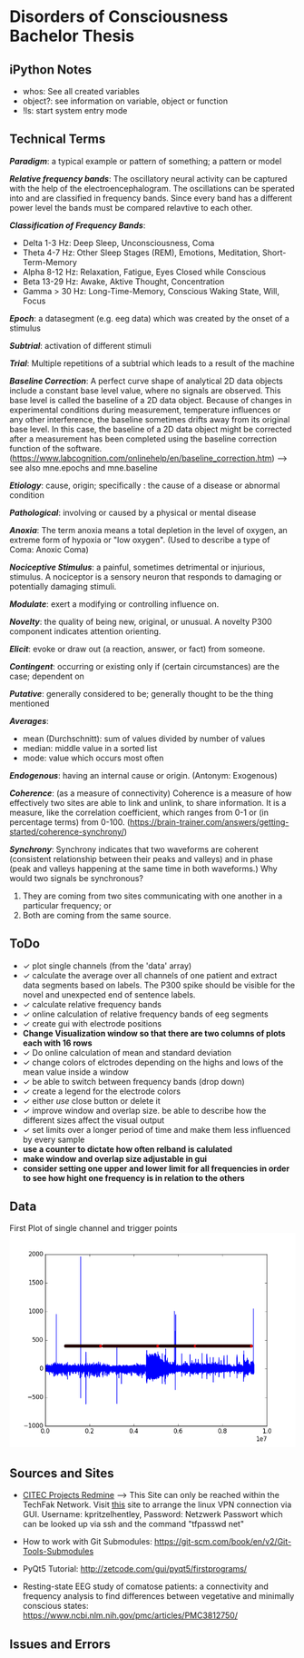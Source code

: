# Disorders of Consciousness Bachelor Thesis

## iPython Notes
- whos: See all created variables
- object?: see information on variable, object or function
- !ls: start system entry mode

## Technical Terms

__*Paradigm*__: a typical example or pattern of something; a pattern or model

__*Relative frequency bands*__: The oscillatory neural activity can be captured with the help of the electroencephalogram. The oscillations can be sperated into and are classified in frequency bands. Since every band has a different power level the bands must be compared relavtive to each other.

__*Classification of Frequency Bands*__: 
- Delta 1-3 Hz: Deep Sleep, Unconsciousness, Coma 
- Theta 4-7 Hz: Other Sleep Stages (REM), Emotions, Meditation, Short-Term-Memory 
- Alpha 8-12 Hz: Relaxation, Fatigue, Eyes Closed while Conscious 
- Beta 13-29 Hz: Awake, Aktive Thought, Concentration 
- Gamma > 30 Hz: Long-Time-Memory, Conscious Waking State, Will, Focus

__*Epoch*__: a datasegment (e.g. eeg data) which was created by the onset of a stimulus

__*Subtrial*__: activation of different stimuli

__*Trial*__: Multiple repetitions of a subtrial which leads to a result of the machine 

__*Baseline Correction*__: A perfect curve shape of analytical 2D data objects include a constant base level value, where no signals are observed. This base level is called the baseline of a 2D data object. Because of changes in experimental conditions during measurement, temperature influences or any other interference, the baseline sometimes drifts away from its original base level. In this case, the baseline of a 2D data object might be corrected after a measurement has been completed using the baseline correction function of the software. (https://www.labcognition.com/onlinehelp/en/baseline_correction.htm) --> see also mne.epochs and mne.baseline

__*Etiology*__: cause, origin; specifically : the cause of a disease or abnormal condition 

__*Pathological*__: involving or caused by a physical or mental disease

__*Anoxia*__: The term anoxia means a total depletion in the level of oxygen, an extreme form of hypoxia or "low oxygen". (Used to describe a type of Coma: Anoxic Coma)

__*Nociceptive Stimulus*__: a painful, sometimes detrimental or injurious, stimulus. A nociceptor is a sensory neuron that responds to damaging or potentially damaging stimuli.

__*Modulate*__: exert a modifying or controlling influence on.

__*Novelty*__: the quality of being new, original, or unusual. A novelty P300 component indicates attention orienting.

__*Elicit*__: evoke or draw out (a reaction, answer, or fact) from someone.

__*Contingent*__: occurring or existing only if (certain circumstances) are the case; dependent on

__*Putative*__: generally considered to be; generally thought to be the thing mentioned

__*Averages*__: 
- mean (Durchschnitt): sum of values divided by number of values
- median: middle value in a sorted list
- mode: value which occurs most often

__*Endogenous*__: having an internal cause or origin. (Antonym: Exogenous)

__*Coherence*__: (as a measure of connectivity) Coherence is a measure of how effectively two sites are able to link and unlink, to share information.  It is a measure, like the correlation coefficient, which ranges from 0-1 or (in percentage terms) from 0-100. (https://brain-trainer.com/answers/getting-started/coherence-synchrony/)

__*Synchrony*__: Synchrony indicates that two waveforms are coherent (consistent relationship between their peaks and valleys) and in phase (peak and valleys happening at the same time in both waveforms.) Why would two signals be synchronous?
1. They are coming from two sites communicating with one another in a particular frequency; or
2. Both are coming from the same source.

## ToDo
- ✓ plot single channels (from the 'data' array)
- ✓ calculate the average over all channels of one patient and extract data segments based on labels. The P300 spike should be visible for the novel and unexpected end of sentence labels.
- ✓ calculate relative frequency bands
- ✓ online calculation of relative frequency bands of eeg segments
- ✓ create gui with electrode positions
- __Change Visualization window so that there are two columns of plots each with 16 rows__
- ✓ Do online calculation of mean and standard deviation
- ✓ change colors of elctrodes depending on the highs and lows of the mean value inside a window
- ✓ be able to switch between frequency bands (drop down)
- ✓ create a legend for the electrode colors
- ✓ either *use* close button or delete it
- ✓ improve window and overlap size. be able to describe how the different sizes affect the visual output
- ✓ set limits over a longer period of time and make them less influenced by every sample
- __use a counter to dictate how often relband is calulated__
- __make window and overlap size adjustable in gui__
- __consider setting one upper and lower limit for all frequencies in order to see how hight one frequency is in relation to the others__

## Data
First Plot of single channel and trigger points
![example plot](https://github.com/kpritzelhentley/WakingComaThesis/blob/master/Python%20Skipts/example_channel_and_trigger_plt.png)

## Sources and Sites
- [CITEC Projects Redmine](https://projects.cit-ec.uni-bielefeld.de/)
--> This Site can only be reached within the TechFak Network. Visit [this](https://techfak.net/dienste/netz/vpn) site to arrange the linux VPN connection via GUI. Username: kpritzelhentley, Password: Netzwerk Passwort which can be looked up via ssh and the command "tfpasswd net"
- How to work with Git Submodules: https://git-scm.com/book/en/v2/Git-Tools-Submodules
- PyQt5 Tutorial: http://zetcode.com/gui/pyqt5/firstprograms/

- Resting-state EEG study of comatose patients: a connectivity and frequency analysis to find differences between vegetative and minimally conscious states: https://www.ncbi.nlm.nih.gov/pmc/articles/PMC3812750/

## Issues and Errors
